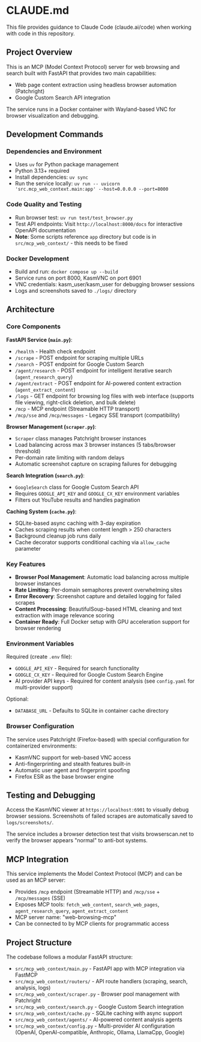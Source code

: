 # CLAUDE.md

This file provides guidance to Claude Code (claude.ai/code) when working with code in this repository.

## Project Overview

This is an MCP (Model Context Protocol) server for web browsing and search built with FastAPI that provides two main capabilities:

- Web page content extraction using headless browser automation (Patchright)
- Google Custom Search API integration

The service runs in a Docker container with Wayland-based VNC for browser visualization and debugging.

## Development Commands

### Dependencies and Environment

- Uses `uv` for Python package management
- Python 3.13+ required
- Install dependencies: `uv sync`
- Run the service locally: `uv run -- uvicorn 'src.mcp_web_context.main:app' --host=0.0.0.0 --port=8000`

### Code Quality and Testing

- Run browser test: `uv run test/test_browser.py`
- Test API endpoints: Visit `http://localhost:8000/docs` for interactive OpenAPI documentation
- **Note**: Some scripts reference `app` directory but code is in `src/mcp_web_context/` - this needs to be fixed

### Docker Development

- Build and run: `docker compose up --build`
- Service runs on port 8000, KasmVNC on port 6901
- VNC credentials: kasm_user/kasm_user for debugging browser sessions
- Logs and screenshots saved to `./logs/` directory

## Architecture

### Core Components

**FastAPI Service (`main.py`)**:

- `/health` - Health check endpoint
- `/scrape` - POST endpoint for scraping multiple URLs
- `/search` - POST endpoint for Google Custom Search
- `/agent/research` - POST endpoint for intelligent iterative search (`agent_research_query`)
- `/agent/extract` - POST endpoint for AI-powered content extraction (`agent_extract_content`)
- `/logs` - GET endpoint for browsing log files with web interface (supports file viewing, right-click deletion, and bulk delete)
- `/mcp` - MCP endpoint (Streamable HTTP transport)
- `/mcp/sse` and `/mcp/messages` - Legacy SSE transport (compatibility)

**Browser Management (`scraper.py`)**:

- `Scraper` class manages Patchright browser instances
- Load balancing across max 3 browser instances (5 tabs/browser threshold)
- Per-domain rate limiting with random delays
- Automatic screenshot capture on scraping failures for debugging

**Search Integration (`search.py`)**:

- `GoogleSearch` class for Google Custom Search API
- Requires `GOOGLE_API_KEY` and `GOOGLE_CX_KEY` environment variables
- Filters out YouTube results and handles pagination

**Caching System (`cache.py`)**:

- SQLite-based async caching with 3-day expiration
- Caches scraping results when content length > 250 characters
- Background cleanup job runs daily
- Cache decorator supports conditional caching via `allow_cache` parameter

### Key Features

- **Browser Pool Management**: Automatic load balancing across multiple browser instances
- **Rate Limiting**: Per-domain semaphores prevent overwhelming sites
- **Error Recovery**: Screenshot capture and detailed logging for failed scrapes
- **Content Processing**: BeautifulSoup-based HTML cleaning and text extraction with image relevance scoring
- **Container Ready**: Full Docker setup with GPU acceleration support for browser rendering

### Environment Variables

Required (create `.env` file):

- `GOOGLE_API_KEY` - Required for search functionality  
- `GOOGLE_CX_KEY` - Required for Google Custom Search Engine
- AI provider API keys - Required for content analysis (see `config.yaml` for multi-provider support)

Optional:

- `DATABASE_URL` - Defaults to SQLite in container cache directory

### Browser Configuration

The service uses Patchright (Firefox-based) with special configuration for containerized environments:

- KasmVNC support for web-based VNC access
- Anti-fingerprinting and stealth features built-in
- Automatic user agent and fingerprint spoofing
- Firefox ESR as the base browser engine

## Testing and Debugging

Access the KasmVNC viewer at `https://localhost:6901` to visually debug browser sessions. Screenshots of failed scrapes are automatically saved to `logs/screenshots/`.

The service includes a browser detection test that visits browserscan.net to verify the browser appears "normal" to anti-bot systems.

## MCP Integration

This service implements the Model Context Protocol (MCP) and can be used as an MCP server:

- Provides `/mcp` endpoint (Streamable HTTP) and `/mcp/sse` + `/mcp/messages` (SSE)
- Exposes MCP tools: `fetch_web_content`, `search_web_pages`, `agent_research_query`, `agent_extract_content`
- MCP server name: "web-browsing-mcp"
- Can be connected to by MCP clients for programmatic access


## Project Structure

The codebase follows a modular FastAPI structure:

- `src/mcp_web_context/main.py` - FastAPI app with MCP integration via FastMCP
- `src/mcp_web_context/routers/` - API route handlers (scraping, search, analysis, logs)
- `src/mcp_web_context/scraper.py` - Browser pool management with Patchright
- `src/mcp_web_context/search.py` - Google Custom Search integration
- `src/mcp_web_context/cache.py` - SQLite caching with async support
- `src/mcp_web_context/agents/` - AI-powered content analysis agents
- `src/mcp_web_context/config.py` - Multi-provider AI configuration (OpenAI, OpenAI-compatible, Anthropic, Ollama, LlamaCpp, Google)
